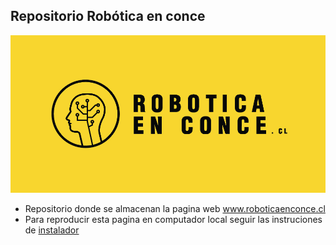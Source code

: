 ## Repositorio Robótica en conce

![Banner](assets/images/240x120.jpg)

- Repositorio donde se almacenan la pagina web www.roboticaenconce.cl
- Para reproducir esta pagina en computador local seguir las instruciones de
[instalador](instaler.md)
